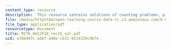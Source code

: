 ```yaml
---
content_type: resource
description: 'This resource contains solutions of counting problems, pigeonhole principle. '
file: /media/https%3A/open-learning-course-data-rc.s3.amazonaws.com/6-042j-mathematics-for-computer-science-fall-2010/a784497ca2bfa98ecb310214329c9b7e_MIT6_042JF10_rec15_sol.pdf
file_type: application/pdf
resourcetype: Document
title: MIT6_042JF10_rec15_sol.pdf
uid: a784497c-a2bf-a98e-cb31-0214329c9b7e
---
```

